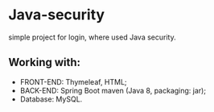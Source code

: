 # Java-security
simple project for login, where used Java security.  
## Working with:
- FRONT-END: Thymeleaf, HTML;
- BACK-END: Spring Boot maven (Java 8, packaging: jar);
- Database: MySQL.
